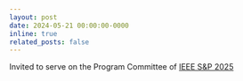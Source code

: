 ```yaml
---
layout: post
date: 2024-05-21 00:00:00-0000
inline: true
related_posts: false
---
```


Invited to serve on the Program Committee of [IEEE S&P 2025](https://sp2025.ieee-security.org)
